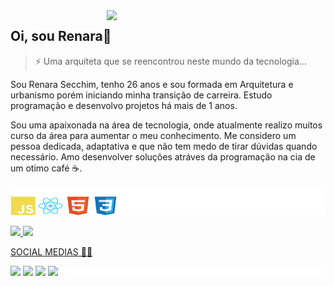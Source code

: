 
<img align="right" src="https://user-images.githubusercontent.com/82913620/218531033-3731893b-bedb-454e-bb73-817382945f2d.gif" width="350"/>
  
## Oi, sou Renara👋

>⚡ Uma arquiteta que se reencontrou neste mundo da tecnologia...

  Sou Renara Secchim, tenho 26 anos e sou formada em Arquitetura e urbanismo porém iniciando minha transição de carreira. Estudo programação e desenvolvo projetos há mais de 1 anos.
<p>
  Sou uma apaixonada na área de tecnologia, onde atualmente realizo muitos curso da área para aumentar o meu conhecimento. Me considero um pessoa dedicada, adaptativa e que não tem medo de tirar dúvidas quando necessário. Amo desenvolver soluções atráves da programação na cia de um otimo café ☕.


<br>
<div style="display: inline_block; background-color: white;"><br>
  <img align="center" alt="Js" height="30" width="40" src="https://raw.githubusercontent.com/devicons/devicon/master/icons/javascript/javascript-plain.svg">
  <img align="center" alt="React" height="30" width="40" src="https://raw.githubusercontent.com/devicons/devicon/master/icons/react/react-original.svg">
  <img align="center" alt="HTML" height="30" width="40" src="https://raw.githubusercontent.com/devicons/devicon/master/icons/html5/html5-original.svg">
  <img align="center" alt="CSS" height="30" width="40" src="https://raw.githubusercontent.com/devicons/devicon/master/icons/css3/css3-original.svg">
</div>
<br>

<div >
  <a href="https://github.com/Ar3secchim">
    <img height="150em" src="https://github-readme-stats.vercel.app/api?username=Ar3secchim&show_icons=true&theme=dracula&include_all_commits=true&count_private=true"/>
  <img height="150em" src="https://github-readme-stats.vercel.app/api/top-langs/?username=Ar3secchim&layout=compact&langs_count=7&theme=dracula"/>
</div>
  
<p>
<p>
    
SOCIAL MEDIAS 👩‍💻

<p>
<div  style="display: inline_block; background-color: white;">
  <a href="https://www.twitch.tv/rsecchim" target="_blank"><img src="https://img.shields.io/badge/Twitch-9146FF?style=for-the-badge&logo=twitch&logoColor=white" target="_blank"></a>
  <a href="https://discord.gg/wagxzStdcR" target="_blank"><img src="https://img.shields.io/badge/Discord-7289DA?style=for-the-badge&logo=discord&logoColor=white" target="_blank"></a> 
  <a href = "mailto:renarasecchim@gmail.com"><img src="https://img.shields.io/badge/-Gmail-%23333?style=for-the-badge&logo=gmail&logoColor=white" target="_blank"></a>
  <a href="https://www.linkedin.com/in/renarasecchim/" target="_blank"><img src="https://img.shields.io/badge/-LinkedIn-%230077B5?style=for-the-badge&logo=linkedin&logoColor=white" target="_blank"></a> 
</div>
